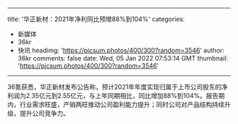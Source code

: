 
---
title: '华正新材：2021年净利同比预增88%到104%'
categories: 
 - 新媒体
 - 36kr
 - 快讯
headimg: 'https://picsum.photos/400/300?random=3546'
author: 36kr
comments: false
date: Wed, 05 Jan 2022 07:53:14 GMT
thumbnail: 'https://picsum.photos/400/300?random=3546'
---

<div>   
36氪获悉，华正新材发布公告称，预计2021年年度实现归属于上市公司股东的净利润为2.35亿元到2.55亿元，与上年同期相比，同比增加88%到104%。报告期内，行业需求旺盛，产销两旺推动公司盈利能力提升；同时公司对产品结构持续升级，提升公司竞争力。  
</div>
            